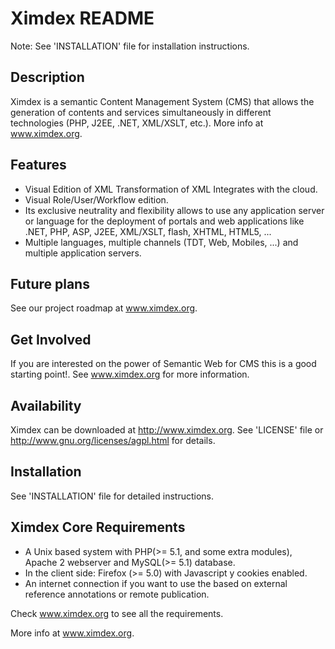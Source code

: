 # Ximdex README

Note: See 'INSTALLATION' file for installation instructions.

Description
-----------

  Ximdex is a semantic Content Management System (CMS) that allows the generation of contents 
  and services simultaneously in different technologies (PHP, J2EE, .NET, XML/XSLT, etc.). More info at www.ximdex.org.


Features
--------

  - Visual Edition of XML Transformation of XML Integrates with the cloud.
  - Visual Role/User/Workflow edition.
  - Its exclusive neutrality and flexibility allows to use any application server or language for the deployment 
    of portals and web applications like .NET, PHP, ASP, J2EE, XML/XSLT, flash, XHTML, HTML5, ...
  - Multiple languages, multiple channels (TDT, Web, Mobiles, ...) and multiple application servers.


Future plans
------------

  See our project roadmap at www.ximdex.org.


Get Involved
------------

  If you are interested on the power of Semantic Web for CMS this is a good starting point!. See www.ximdex.org for more
  information.


Availability
------------

  Ximdex can be downloaded at http://www.ximdex.org.
  See 'LICENSE' file or http://www.gnu.org/licenses/agpl.html for details.

 
Installation
------------

See 'INSTALLATION' file for detailed instructions.


Ximdex Core Requirements 
------------------------

  -  A Unix based system with PHP(>= 5.1, and some extra modules), Apache 2 webserver and MySQL(>= 5.1) database.
  -  In the client side: Firefox (>= 5.0) with Javascript y cookies enabled. 
  -  An internet connection if you want to use the based on external reference annotations or remote publication. 

  Check www.ximdex.org to see all the requirements.

  More info at www.ximdex.org.
